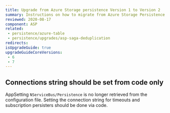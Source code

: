 ```yaml
---
title: Upgrade from Azure Storage persistence Version 1 to Version 2
summary: Instructions on how to migrate from Azure Storage Persistence version 1 to version 2
reviewed: 2020-08-17
component: ASP
related:
 - persistence/azure-table
 - persistence/upgrades/asp-saga-deduplication
redirects:
isUpgradeGuide: true
upgradeGuideCoreVersions:
 - 6
 - 7
---
```


## Connections string should be set from code only

AppSetting `NServiceBus/Persistence` is no longer retrieved from the configuration file. Setting the connection string for timeouts and subscription persisters should be done via code.

